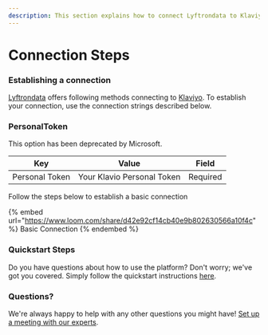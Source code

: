 ```yaml
---
description: This section explains how to connect Lyftrondata to Klaviyo.
---
```


# Connection Steps

### Establishing a connection

[Lyftrondata](https://www.lyftrondata.com) offers following methods connecting to [Klaviyo](https://www.lyftrondata.com/integration/marketing-analytics/klaviyo/). To establish your connection, use the connection strings described below.

### PersonalToken

This option has been deprecated by Microsoft.

| Key            | Value                      | Field    |
| -------------- | -------------------------- | -------- |
| Personal Token | Your Klavio Personal Token | Required |

Follow the steps below to establish a basic connection

{% embed url="https://www.loom.com/share/d42e92cf14cb40e9b802630566a10f4c" %}
Basic Connection
{% endembed %}

### Quickstart Steps

Do you have questions about how to use the platform? Don't worry; we've got you covered. Simply follow the quickstart instructions [here](./).

### Questions? <a href="#questions" id="questions"></a>

We're always happy to help with any other questions you might have! [Set up a meeting with our experts](https://www.lyftrondata.com/book-a-meeting/).

